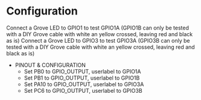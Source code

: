 # Configuration

Connect a Grove LED to GPIO1 to test GPIO1A (GPIO1B can only be tested with a DIY Grove cable with white an yellow crossed, leaving red and black as is)
Connect a Grove LED to GPIO3 to test GPIO3A (GPIO3B can only be tested with a DIY Grove cable with white an yellow crossed, leaving red and black as is)

- PINOUT & CONFIGURATION
  - Set PB0 to GPIO_OUTPUT, userlabel to GPIO1A
  - Set PB1 to GPIO_OUTPUT, userlabel to GPIO1B
  - Set PA10 to GPIO_OUTPUT, userlabel to GPIO3A
  - Set PC6 to GPIO_OUTPUT, userlabel to GPIO3B
